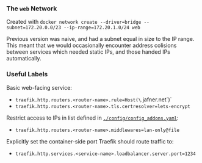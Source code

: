 ### The `web` Network

Created with `docker network create --driver=bridge --subnet=172.20.0.0/23 --ip-range=172.20.1.0/24 web`

Previous version was naive, and had a subnet equal in size to the IP range. This meant that we would occasionally encounter address colisions between services which needed static IPs, and those handed IPs automatically. 

### Useful Labels

Basic web-facing service: 
- `traefik.http.routers.<router-name>.rule=Host(\`<subdomain>.jafner.net\`)`
- `traefik.http.routers.<router-name>.tls.certresolver=lets-encrypt`

Restrict access to IPs in list defined in [`./config/config_addons.yaml`](./config/config_addons.yaml):
- `traefik.http.routers.<router-name>.middlewares=lan-only@file`

Explicitly set the container-side port Traefik should route traffic to:
- `traefik.http.services.<service-name>.loadbalancer.server.port=1234`
